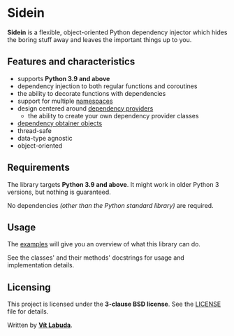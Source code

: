 <!--
Copyright (c) 2022 Vít Labuda. All rights reserved.

Redistribution and use in source and binary forms, with or without modification, are permitted provided that the
following conditions are met:
 1. Redistributions of source code must retain the above copyright notice, this list of conditions and the following
    disclaimer.
 2. Redistributions in binary form must reproduce the above copyright notice, this list of conditions and the
    following disclaimer in the documentation and/or other materials provided with the distribution.
 3. Neither the name of the copyright holder nor the names of its contributors may be used to endorse or promote
    products derived from this software without specific prior written permission.

THIS SOFTWARE IS PROVIDED BY THE COPYRIGHT HOLDERS AND CONTRIBUTORS "AS IS" AND ANY EXPRESS OR IMPLIED WARRANTIES,
INCLUDING, BUT NOT LIMITED TO, THE IMPLIED WARRANTIES OF MERCHANTABILITY AND FITNESS FOR A PARTICULAR PURPOSE ARE
DISCLAIMED. IN NO EVENT SHALL THE COPYRIGHT HOLDER OR CONTRIBUTORS BE LIABLE FOR ANY DIRECT, INDIRECT, INCIDENTAL,
SPECIAL, EXEMPLARY, OR CONSEQUENTIAL DAMAGES (INCLUDING, BUT NOT LIMITED TO, PROCUREMENT OF SUBSTITUTE GOODS OR
SERVICES; LOSS OF USE, DATA, OR PROFITS; OR BUSINESS INTERRUPTION) HOWEVER CAUSED AND ON ANY THEORY OF LIABILITY,
WHETHER IN CONTRACT, STRICT LIABILITY, OR TORT (INCLUDING NEGLIGENCE OR OTHERWISE) ARISING IN ANY WAY OUT OF THE USE
OF THIS SOFTWARE, EVEN IF ADVISED OF THE POSSIBILITY OF SUCH DAMAGE.
-->


# Sidein
**Sidein** is a flexible, object-oriented Python dependency injector which hides the boring stuff away and leaves the important things up to you.


## Features and characteristics
* supports **Python 3.9 and above**
* dependency injection to both regular functions and coroutines
* the ability to decorate functions with dependencies
* support for multiple [namespaces](sidein/ns/NamespaceInterface.py)
* design centered around [dependency providers](sidein/providers/DependencyProviderInterface.py)
  * the ability to create your own dependency provider classes
* [dependency obtainer objects](sidein/obtainer/DependencyObtainerInterface.py)
* thread-safe
* data-type agnostic
* object-oriented


## Requirements
The library targets **Python 3.9 and above**.
It might work in older Python 3 versions, but nothing is guaranteed.  

No dependencies *(other than the Python standard library)* are required.


## Usage
The [examples](examples) will give you an overview of what this library can do.

See the classes' and their methods' docstrings for usage and implementation details.


## Licensing
This project is licensed under the **3-clause BSD license**. See the [LICENSE](LICENSE) file for details.

Written by **[Vít Labuda](https://vitlabuda.cz/)**.
